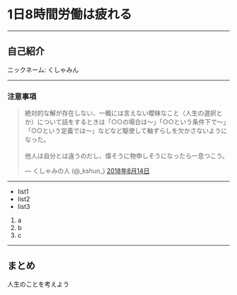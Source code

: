 # 1日8時間労働は疲れる

---

## 自己紹介

ニックネーム: くしゃみん

---

### 注意事項

<blockquote class="twitter-tweet" data-lang="ja"><p lang="ja" dir="ltr">絶対的な解が存在しない、一概には言えない曖昧なこと（人生の選択とか）について話をするときは「○○の場合は～」「○○という条件下で～」「○○という定義では～」などなど駆使して軸ずらしを欠かさないようになった。<br><br>他人は自分とは違うのだし、偉そうに物申しそうになったら一息つこう。</p>&mdash; くしゃみの人 (@_kshun_) <a href="https://twitter.com/_kshun_/status/1029337923844358144?ref_src=twsrc%5Etfw">2018年8月14日</a></blockquote>
<script async src="https://platform.twitter.com/widgets.js" charset="utf-8"></script>

---

- list1
- list2
- list3

1. a
2. b
3. c

---

## まとめ

人生のことを考えよう


